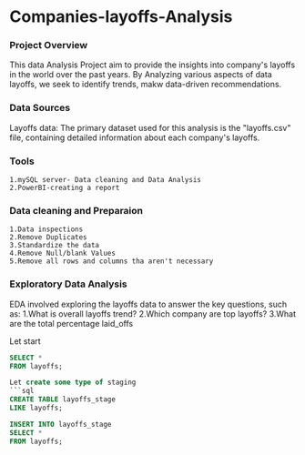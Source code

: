 # Companies-layoffs-Analysis

### Project Overview
 This data Analysis Project aim to provide the insights into company's layoffs in the world over the past years. By Analyzing various aspects of data layoffs, we seek to identify trends, makw data-driven recommendations.

 ### Data Sources
  Layoffs data: The primary dataset used for this analysis is the "layoffs.csv" file, containing detailed information about each company's layoffs.

  ### Tools
    1.mySQL server- Data cleaning and Data Analysis
    2.PowerBI-creating a report

   ### Data cleaning and Preparaion
    1.Data inspections
    2.Remove Duplicates
    3.Standardize the data
    4.Remove Null/blank Values
    5.Remove all rows and columns tha aren't necessary
    
### Exploratory Data Analysis
 EDA involved exploring the layoffs data to answer the key questions, such as:
   1.What is overall layoffs trend?
   2.Which company are top layoffs?
   3.What are the total percentage laid_offs


Let start 

```sql
SELECT *
FROM layoffs;

Let create some type of staging
```sql
CREATE TABLE layoffs_stage
LIKE layoffs;

INSERT INTO layoffs_stage
SELECT *
FROM layoffs;











   
